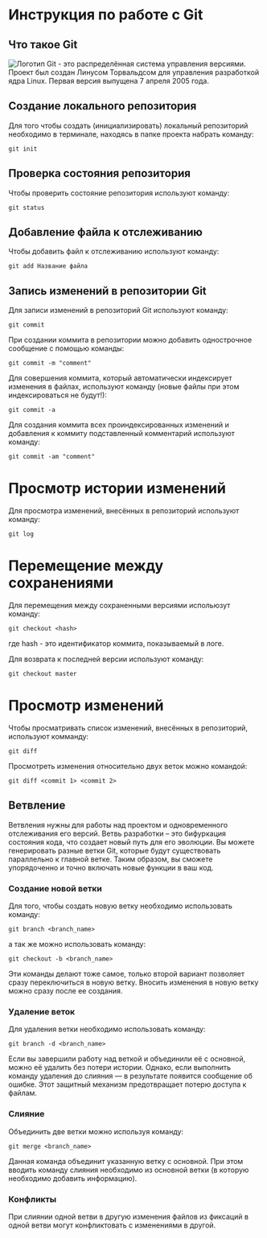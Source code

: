 # **Инструкция по работе с Git**

## Что такое Git

![Логотип](images/git.jpg)
Git - это распределённая система управления версиями. Проект был создан Линусом Торвальдсом для управления разработкой ядра Linux. Первая версия выпущена 7 апреля 2005 года.

## Создание локального репозитория

Для того чтобы создать (инициализировать) локальный репозиторий необходимо в терминале, находясь в папке проекта набрать команду: 

    git init

## Проверка состояния репозитория

Чтобы проверить состояние репозитория используют команду:

    git status

## Добавление файла к отслеживанию

Чтобы добавить файл к отслеживанию используют команду:

    git add Название файла

## Запись изменений в репозитории Git

Для записи изменений в репозиторий Git используют команду:

    git commit

При создании коммита в репозитории можно добавить однострочное сообщение с помощью команды:

    git commit -m "comment"

Для совершения коммита, который автоматически индексирует изменения в файлах, используют команду (новые файлы при этом индексироваться не будут!): 

    git commit -a

Для создания коммита всех проиндексированных изменений и добавления к коммиту подставленный комментарий используют команду:

    git commit -am "comment"

# Просмотр истории изменений

Для просмотра изменений, внесённых в репозиторий используют команду:

    git log

# Перемещение между сохранениями

Для перемещения между сохраненными версиями испольюзут команду:

    git checkout <hash>

где hash - это идентификатор коммита, показываемый в логе. 

Для возврата к последней версии используют команду:
    
    git checkout master

# Просмотр изменений

Чтобы просматривать список изменений, внесённых в репозиторий, используют комманду:

    git diff

Просмотреть изменения относительно двух веток можно командой:
 
    git diff <commit 1> <commit 2>
    
## Ветвление 

Ветвления нужны для работы над проектом и одновременного отслеживания его версий. Ветвь разработки – это бифуркация состояния кода, что создает новый путь для его эволюции. Вы можете генерировать разные ветки Git, которые будут существовать параллельно к главной ветке. Таким образом, вы сможете упорядоченно и точно включать новые функции в ваш код.

### Создание новой ветки

Для того, чтобы создать новую ветку необходимо использовать команду:

    git branch <branch_name>
    
а так же можно использовать команду:

    git checkout -b <branch_name>

Эти команды делают тоже самое, только второй вариант позволяет сразу переключиться в новую ветку. Вносить изменения в новую ветку можно сразу после ее создания.

### Удаление веток

Для удаления ветки необходимо использовать команду: 

    git branch -d <branch_name>

Если вы завершили работу над веткой и объединили её с основной, можно её удалить без потери истории. Однако, если выполнить команду удаления до слияния — в результате появится сообщение об ошибке. Этот защитный механизм предотвращает потерю доступа к файлам.

### Слияние

Объединить две ветки можно используя команду: 

    git merge <branch_name>

Данная команда объединит указанную ветку с основной. При этом вводить команду слияния необходимо из основной ветки (в которую необходимо добавить информацию).

### Конфликты

При слиянии одной ветви в другую изменения файлов из фиксаций в одной ветви могут конфликтовать с изменениями в другой.

